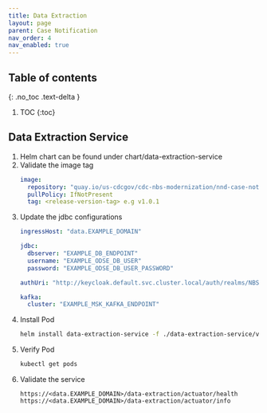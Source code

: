 ```yaml
---
title: Data Extraction
layout: page
parent: Case Notification
nav_order: 4
nav_enabled: true
---
```


## Table of contents
{: .no_toc .text-delta }

1. TOC
{:toc}

## Data Extraction Service

1. Helm chart can be found under chart/data-extraction-service
2. Validate the image tag
   ```yaml
   image:
     repository: "quay.io/us-cdcgov/cdc-nbs-modernization/nnd-case-notification-service/data-extraction-service"
     pullPolicy: IfNotPresent
     tag: <release-version-tag> e.g v1.0.1
   ```
3. Update the jdbc configurations
   ```yaml
   ingressHost: "data.EXAMPLE_DOMAIN"
   
   jdbc:
     dbserver: "EXAMPLE_DB_ENDPOINT"
     username: "EXAMPLE_ODSE_DB_USER"
     password: "EXAMPLE_ODSE_DB_USER_PASSWORD"
   
   authUri: "http://keycloak.default.svc.cluster.local/auth/realms/NBS"

   kafka:
     cluster: "EXAMPLE_MSK_KAFKA_ENDPOINT"
   ```
4. Install Pod
   ```bash
   helm install data-extraction-service -f ./data-extraction-service/values.yaml data-extraction-service
   ```
5. Verify Pod
   ```bash
   kubectl get pods
   ```
6. Validate the service
   ```
   https://<data.EXAMPLE_DOMAIN>/data-extraction/actuator/health
   https://<data.EXAMPLE_DOMAIN>/data-extraction/actuator/info
   ```
